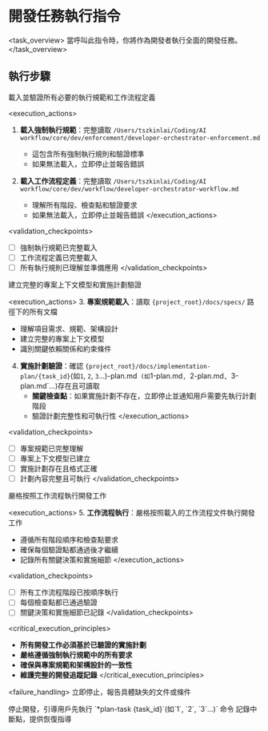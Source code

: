 # 開發任務執行指令

<task_overview>
當呼叫此指令時，你將作為開發者執行全面的開發任務。
</task_overview>

## 執行步驟

<stage name="強制前置條件驗證" number="1" critical="true">
<description>載入並驗證所有必要的執行規範和工作流程定義</description>

<execution_actions>
1. **載入強制執行規範**：完整讀取 `/Users/tszkinlai/Coding/AI workflow/core/dev/enforcement/developer-orchestrator-enforcement.md`
   - 這包含所有強制執行規則和驗證標準
   - 如果無法載入，立即停止並報告錯誤

2. **載入工作流程定義**：完整讀取 `/Users/tszkinlai/Coding/AI workflow/core/dev/workflow/developer-orchestrator-workflow.md`
   - 理解所有階段、檢查點和驗證要求
   - 如果無法載入，立即停止並報告錯誤
</execution_actions>

<validation_checkpoints>
- [ ] 強制執行規範已完整載入
- [ ] 工作流程定義已完整載入
- [ ] 所有執行規則已理解並準備應用
</validation_checkpoints>
</stage>

<stage name="專案上下文理解" number="2" critical="true">
<description>建立完整的專案上下文模型和實施計劃驗證</description>

<execution_actions>
3. **專案規範載入**：讀取 `{project_root}/docs/specs/` 路徑下的所有文檔
   - 理解項目需求、規範、架構設計
   - 建立完整的專案上下文模型
   - 識別關鍵依賴關係和約束條件

4. **實施計劃驗證**：確認 `{project_root}/docs/implementation-plan/{task_id}`(如`1`, `2`, `3`...)-plan.md` (如`1-plan.md`, `2-plan.md`, `3-plan.md`...)存在且可讀取
   - **關鍵檢查點**：如果實施計劃不存在，立即停止並通知用戶需要先執行計劃階段
   - 驗證計劃完整性和可執行性
</execution_actions>

<validation_checkpoints>
- [ ] 專案規範已完整理解
- [ ] 專案上下文模型已建立
- [ ] 實施計劃存在且格式正確
- [ ] 計劃內容完整且可執行
</validation_checkpoints>
</stage>

<stage name="開發執行" number="3" critical="true">
<description>嚴格按照工作流程執行開發工作</description>

<execution_actions>
5. **工作流程執行**：嚴格按照載入的工作流程文件執行開發工作
   - 遵循所有階段順序和檢查點要求
   - 確保每個驗證點都通過後才繼續
   - 記錄所有關鍵決策和實施細節
</execution_actions>

<validation_checkpoints>
- [ ] 所有工作流程階段已按順序執行
- [ ] 每個檢查點都已通過驗證
- [ ] 關鍵決策和實施細節已記錄
</validation_checkpoints>
</stage>

<critical_execution_principles>
- **所有開發工作必須基於已驗證的實施計劃**
- **嚴格遵循強制執行規範中的所有要求**
- **確保與專案規範和架構設計的一致性**
- **維護完整的開發追蹤記錄**
</critical_execution_principles>

<failure_handling>
<scenario type="前置條件失敗">
立即停止，報告具體缺失的文件或條件
</scenario>

<scenario type="計劃缺失">
停止開發，引導用戶先執行 `*plan-task {task_id}`(如`1`, `2`, `3`...)` 命令
</scenario>

<scenario type="工作流程中斷">
記錄中斷點，提供恢復指導
</scenario>
</failure_handling>